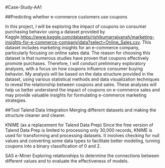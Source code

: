 #Case-Study-AA1

##Predicting whether e-commerce customers use coupons

In this project, I will be exploring the impact of coupons on consumer purchasing behavior using a dataset provided by Kaggle.https://www.kaggle.com/datasets/rishikumarrajvansh/marketing-insights-for-e-commerce-company/data?select=Online_Sales.csv. This dataset includes marketing insights for an e-commerce company, particularly focusing on online sales data. The reason for choosing this dataset is that numerous studies have proven that coupons effectively promote purchases. Therefore, I will conduct preliminary exploratory analyses, with a focus on how coupons influence consumer buying behavior. My analysis will be based on the data structure provided in the dataset, using various statistical methods and data visualization techniques to reveal the relationship between coupons and sales. These analyses will help us better understand the impact of coupons on e-commerce sales and may provide valuable insights for formulating e-commerce marketing strategies.

##Tool
Talend Data Integration
Merging different datasets and making the structure cleaner and clearer.

KNIME (as a replacement for Talend Data Prep)
Since the free version of Talend Data Prep is limited to processing only 30,000 records, KNIME is used for transforming and processing datasets. It involves checking for null values and converting some data types to facilitate better modeling, turning coupons into a binary classification of 0 and 2.

SAS e-Miner
Exploring relationships to determine the connections between different values and to evaluate the effectiveness of models.


